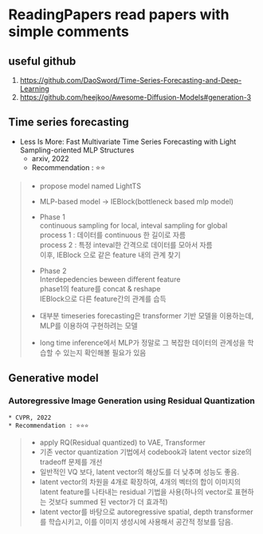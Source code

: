 ReadingPapers
read papers with simple comments
==========================


useful github
-----------------------------
1. https://github.com/DaoSword/Time-Series-Forecasting-and-Deep-Learning
2. https://github.com/heejkoo/Awesome-Diffusion-Models#generation-3


Time series forecasting
-----------------------------

* Less Is More: Fast Multivariate Time Series Forecasting with Light Sampling-oriented MLP Structures
    * arxiv, 2022
    * Recommendation : ⭐⭐
> - propose model named LightTS   
> - MLP-based model -> IEBlock(bottleneck based mlp model)   
> - Phase 1    
>   continuous sampling for local, inteval sampling for global   
>	process 1 : 데이터를 continuous 한 길이로 자름   
>	process 2 : 특정 inteval한 간격으로 데이터를 모아서 자름   
>	이후, IEBlock 으로 같은 feature 내의 관계 찾기   
> - Phase 2    
>   Interdepedencies beween different feature   
>   phase1의 feature를 concat & reshape   
>   IEBlock으로 다른 feature간의 관계를 습득
> 
> - 대부분 timeseries forecasting은 transformer 기반 모델을 이용하는데, MLP를 이용하여 구현하려는 모델
> - long time inference에서 MLP가 정말로 그 복잡한 데이터의 관계성을 학습할 수 있는지 확인해볼 필요가 있음






Generative model
-----------------------------

### Autoregressive Image Generation using Residual Quantization
    * CVPR, 2022
    * Recommendation : ⭐⭐⭐
> - apply RQ(Residual quantized) to VAE, Transformer
> - 기존 vector quantization 기법에서 codebook과 latent vector size의 tradeoff 문제를 개선 
> - 일반적인 VQ 보다, latent vector의 해상도를 더 낮추며 성능도 좋음.
> - latent vector의 차원을 4개로 확장하여, 4개의 벡터의 합이 이미지의 latent feature를 나타내는 residual 기법을 사용(하나의 vector로 표현하는 것보다 summed 된 vector가 더 효과적)
> - latent vector를 바탕으로 autoregressive spatial, depth transformer를 학습시키고, 이를 이미지 생성시에 사용해서 공간적 정보를 담음.







